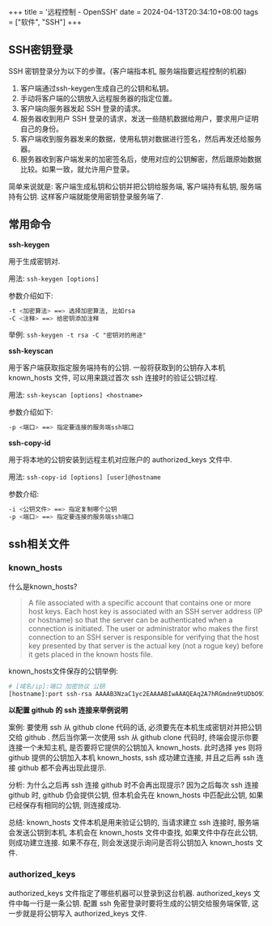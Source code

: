 +++
title = '远程控制 - OpenSSH'
date = 2024-04-13T20:34:10+08:00
tags = ["软件", "SSH"]
+++

## SSH密钥登录

SSH 密钥登录分为以下的步骤。(客户端指本机, 服务端指要远程控制的机器)
1. 客户端通过ssh-keygen生成自己的公钥和私钥。
2. 手动将客户端的公钥放入远程服务器的指定位置。
3. 客户端向服务器发起 SSH 登录的请求。
4. 服务器收到用户 SSH 登录的请求，发送一些随机数据给用户，要求用户证明自己的身份。
5. 客户端收到服务器发来的数据，使用私钥对数据进行签名，然后再发还给服务器。
6. 服务器收到客户端发来的加密签名后，使用对应的公钥解密，然后跟原始数据比较。如果一致，就允许用户登录。

简单来说就是:  客户端生成私钥和公钥并把公钥给服务端, 客户端持有私钥, 服务端持有公钥. 这样客户端就能使用密钥登录服务端了.

## 常用命令

**ssh-keygen**

用于生成密钥对. 

用法: `ssh-keygen [options]`

参数介绍如下:

``` bash
-t <加密算法> ==> 选择加密算法, 比如rsa
-C <注释> ==> 给密钥添加注释
```

举例: `ssh-keygen -t rsa -C "密钥对的用途"`

**ssh-keyscan**

用于客户端获取指定服务端持有的公钥. 一般将获取到的公钥存入本机 known_hosts 文件, 可以用来跳过首次 ssh 连接时的验证公钥过程.

用法: `ssh-keyscan [options] <hostname>`

参数介绍如下:

``` bash
-p <端口> ==> 指定要连接的服务端ssh端口
```

**ssh-copy-id**

用于将本地的公钥安装到远程主机对应账户的 authorized_keys 文件中.

用法: `ssh-copy-id [options] [user]@hostname`

参数介绍:

``` bash
-i <公钥文件> ==> 指定复制哪个公钥
-p <端口> ==> 指定要连接的服务端ssh端口
```



## ssh相关文件

### known_hosts

什么是known_hosts?

> A file associated with a specific account that contains one or more host keys. Each host key is associated with an SSH server address (IP or hostname) so that the server can be authenticated when a connection is initiated. The user or administrator who makes the first connection to an SSH server is responsible for verifying that the host key presented by that server is the actual key (not a rogue key) before it gets placed in the known hosts file.

known_hosts文件保存的公钥举例:

``` bash
# [域名/ip]:端口 加密协议 公钥
[hostname]:port ssh-rsa AAAAB3NzaC1yc2EAAAABIwAAAQEAq2A7hRGmdnm9tUDbO9IDSwBK6TbQa+PXYPCPy6rbTrTtw7PHkccKrpp0yVhp5HdEIcKr6pLlVDBfOLX9QUsyCOV0wzfjIJNlGEYsdlLJizHhbn2mUjvSAHQqZETYP81eFzLQNnPHt4EVVUh7VfDESU84KezmD5QlWpXLmvU31/yMf+Se8xhHTvKSCZIFImWwoG6mbUoWf9nzpIoaSjB+weqqUUmpaaasXVal72J+UX2B+2RPW3RcT0eOzQgqlJL3RKrTJvdsjE3JEAvGq3lGHSZXy28G3skua2SmVi/w4yCE6gbODqnTWlg7+wC604ydGXA8VJiS5ap43JXiUFFAaQ==
```

**以配置 github 的 ssh 连接来举例说明**

案例: 
要使用 ssh 从 github clone 代码的话, 必须要先在本机生成密钥对并把公钥交给 github . 然后当你第一次使用 ssh 从 github clone 代码时, 终端会提示你要连接一个未知主机, 是否要将它提供的公钥加入 known_hosts. 此时选择 yes 则将 github 提供的公钥加入本机 known_hosts, ssh 成功建立连接, 并且之后再 ssh 连接 github 都不会再出现此提示.

分析:
为什么之后再 ssh 连接 github 时不会再出现提示? 因为之后每次 ssh 连接 github 时, github 仍会提供公钥, 但本机会先在 known_hosts 中匹配此公钥, 如果已经保存有相同的公钥, 则连接成功.

总结:
known_hosts 文件本机是用来验证公钥的, 当请求建立 ssh 连接时, 服务端会发送公钥到本机, 本机会在 known_hosts 文件中查找, 如果文件中存在此公钥, 则成功建立连接. 如果不存在, 则会发送提示询问是否将公钥加入 known_hosts 文件.



### authorized_keys 

authorized_keys 文件指定了哪些机器可以登录到这台机器. authorized_keys 文件中每一行是一条公钥. 配置 ssh 免密登录时要将生成的公钥交给服务端保管, 这一步就是将公钥写入 authorized_keys 文件.

